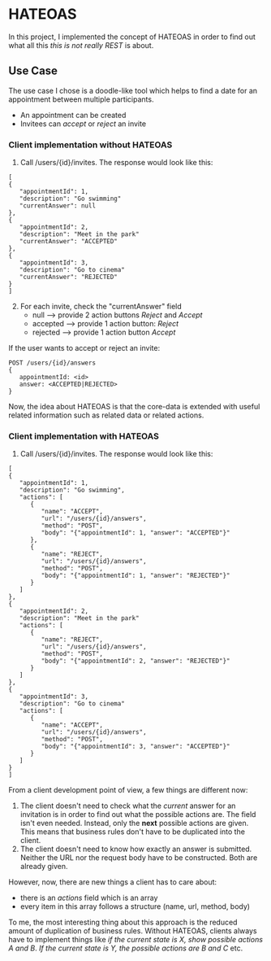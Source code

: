 # HATEOAS
In this project, I implemented the concept of HATEOAS in order to find out what all this *this is not really REST*
is about.

## Use Case
The use case I chose is a doodle-like tool which helps to find a date for an appointment between multiple participants.

- An appointment can be created
- Invitees can *accept* or *reject* an invite

### Client implementation without HATEOAS

1. Call /users/{id}/invites. The response would look like this:

```
[
{ 
   "appointmentId": 1,
   "description": "Go swimming"
   "currentAnswer": null
},
{ 
   "appointmentId": 2,
   "description": "Meet in the park"
   "currentAnswer": "ACCEPTED"
},
{ 
   "appointmentId": 3,
   "description": "Go to cinema"
   "currentAnswer": "REJECTED"
}
]
```

2. For each invite, check the "currentAnswer" field
    - null --> provide 2 action buttons *Reject* and *Accept*
    - accepted --> provide 1 action button: *Reject*
    - rejected --> provide 1 action button *Accept*
   
If the user wants to accept or reject an invite:
```
POST /users/{id}/answers
{
   appointmentId: <id>
   answer: <ACCEPTED|REJECTED>
}
```

Now, the idea about HATEOAS is that the core-data is extended with useful related information such as related data
or related actions.

### Client implementation with HATEOAS

1. Call /users/{id}/invites. The response would look like this:

```
[
{ 
   "appointmentId": 1,
   "description": "Go swimming",
   "actions": [
      {
         "name": "ACCEPT",
         "url": "/users/{id}/answers",
         "method": "POST",
         "body": "{"appointmentId": 1, "answer": "ACCEPTED"}"
      },
      {
         "name": "REJECT",
         "url": "/users/{id}/answers",
         "method": "POST",
         "body": "{"appointmentId": 1, "answer": "REJECTED"}"
      }
   ]
},
{ 
   "appointmentId": 2,
   "description": "Meet in the park"
   "actions": [
      {
         "name": "REJECT",
         "url": "/users/{id}/answers",
         "method": "POST",
         "body": "{"appointmentId": 2, "answer": "REJECTED"}"
      }
   ]
},
{ 
   "appointmentId": 3,
   "description": "Go to cinema"
   "actions": [
      {
         "name": "ACCEPT",
         "url": "/users/{id}/answers",
         "method": "POST",
         "body": "{"appointmentId": 3, "answer": "ACCEPTED"}"
      }
   ]
}
]
```

From a client development point of view, a few things are different now:
1. The client doesn't need to check what the *current* answer for an invitation is in order to find out what the possible 
  actions are. The field isn't even needed. Instead, only the **next** possible actions are given. This means that business rules 
  don't have to be duplicated into the client.
2. The client doesn't need to know how exactly an answer is submitted. Neither the URL nor the request body have to 
  be constructed. Both are already given.
   
However, now, there are new things a client has to care about:
- there is an *actions* field which is an array
- every item in this array follows a structure (name, url, method, body)

To me, the most interesting thing about this approach is the reduced amount of duplication of business rules.
Without HATEOAS, clients always have to implement things like *if the current state is X, show possible actions A and B*.
*If the current state is Y, the possible actions are B and C* etc.